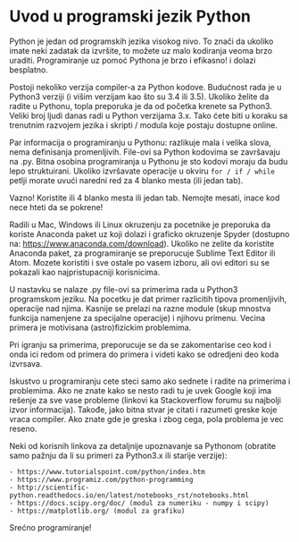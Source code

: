 # Uvod u programski jezik Python

Python je jedan od programskih jezika visokog nivo. To znači da ukoliko imate neki zadatak da izvršite, to možete uz malo kodiranja veoma brzo uraditi. Programiranje uz pomoć Pythona je brzo i efikasno! i dolazi besplatno.

Postoji nekoliko verzija compiler-a za Python kodove. Budućnost rada je u Python3 verziji (i višim verzijam kao što su 3.4 ili 3.5). Ukoliko želite da radite u Pythonu, topla preporuka je da od početka krenete sa Python3. Veliki broj ljudi danas radi u Python verzijama 3.x. Tako ćete biti u koraku sa trenutnim razvojem jezika i skripti / modula koje postaju dostupne online.

Par informacija o programiranju u Pythonu: razlikuje mala i velika slova, nema definisanja promenljivih. File-ovi sa Python kodovima se završavaju na .py. Bitna osobina programiranja u Pythonu je sto kodovi moraju da budu lepo struktuirani. Ukoliko izvršavate operacije u okviru ```for / if / while``` petlji morate uvući naredni red za 4 blanko mesta (ili jedan tab).

Vazno! Koristite ili 4 blanko mesta ili jedan tab. Nemojte mesati, inace kod nece hteti da se pokrene!

Radili u Mac, Windows ili Linux okruzenju za pocetnike je preporuka da koriste Anaconda paket uz koji dolazi i graficko okruzenje Spyder (dostupno na: https://www.anaconda.com/download). Ukoliko ne zelite da koristite Anaconda paket, za programiranje se preporucuje Sublime Text Editor ili Atom. Mozete koristiti i sve ostale po vasem izboru, ali ovi editori su se pokazali kao najpristupacniji korisnicima.

U nastavku se nalaze .py file-ovi sa primerima rada u Python3 programskom jeziku. Na pocetku je dat primer razlicitih tipova promenljivih, operacije nad njima. Kasnije se prelazi na razne module (skup mnostva funkcija namenjene za specijalne operacije) i njihovu primenu. Vecina primera je motivisana (astro)fizickim problemima.

Pri igranju sa primerima, preporucuje se da se zakomentarise ceo kod i  onda ici redom od primera do primera i videti kako se odredjeni deo koda izvrsava.

Iskustvo u programiranju cete steci samo ako sednete i radite na primerima i problemima. Ako ne znate kako se nesto radi tu je uvek Google koji ima rešenje za sve vase probleme (linkovi ka  Stackoverflow forumu su najbolji izvor informacija). Takođe, jako bitna stvar je citati i razumeti greske koje vraca compiler. Ako znate gde je greska i zbog cega, pola problema je vec reseno.

Neki od korisnih linkova za detaljnije upoznavanje sa Pythonom (obratite samo pažnju da li su primeri za Python3.x ili starije verzije):

	- https://www.tutorialspoint.com/python/index.htm
	- https://www.programiz.com/python-programming
	- http://scientific-python.readthedocs.io/en/latest/notebooks_rst/notebooks.html
	- https://docs.scipy.org/doc/ (modul za numeriku - numpy i scipy)
	- https://matplotlib.org/ (modul za grafiku)

Srećno programiranje!
